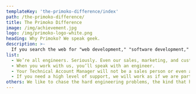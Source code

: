```yaml
---
templateKey: 'the-primoko-difference/index'
path: /the-primoko-difference/
title: The Primoko Difference
image: /img/achievement.jpg
logo: /img/primoko-logo-white.png
heading: Why Primoko? We speak geek.
description: >-
  If you search the web for "web development," "software development," or "app development," you’ll find millions of companies plying their wares.<br />We’re one of those millions, but here’s what makes us different.
list:
  - We’re all engineers. Seriously. Even our sales, marketing, and customer relations people started as engineers before branching out into other functions. This means we all speak geek.
  - When you work with us, you’ll speak with an engineer.
  - Your Technical Account Manager will not be a sales person or even a junior engineer. In most cases, your contact will be a senior engineer, senior enough to collaborate with your CTO. If you do not have a CTO, then we are happy to wear that hat and help you to craft technology that is in your best interest, advising you as if we were your CTO and not a third party.
  - If you need a high level of support, we will work as if we are part of your company, not a separate, outside vendor.
others: We like to chase the hard engineering problems, the kind that hold companies back.
---
```

